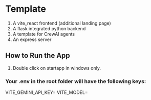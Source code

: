 # Template
1. A vite_react frontend (additional landing page)
2. A flask integrated python backend
3. A template for CrewAI agents
4. An express server

## How to Run the App
1. Double click on startapp in windows only.

### Your .env in the root folder will have the following keys: 
VITE_GEMINI_API_KEY=
VITE_MODEL=
